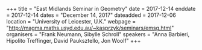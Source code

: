 +++
title = "East Midlands Seminar in Geometry"
date = 2017-12-14
enddate = 2017-12-14
dates = "December 14, 2017"
dateadded = 2017-12-06
location = "University of Leicester, U.K."
webpage = "http://magma.maths.usyd.edu.au/~kasprzyk/seminars/emsg.html"
organisers = "Frank Neumann, Sibylle Schroll"
speakers = "Anna Barbieri, Hipolito Treffinger, David Pauksztello, Jon Woolf"
+++
